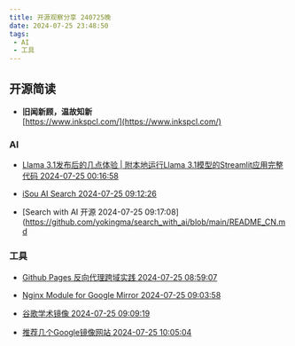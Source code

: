 ```yaml
---
title: 开源观察分享 240725晚
date: 2024-07-25 23:48:50
tags:
 - AI
 - 工具
---
```


## 开源简读

 - **旧闻新顾，温故知新**<br>[https://www.inkspcl.com/](https://www.inkspcl.com/)

### AI

- [Llama 3.1发布后的几点体验 | 附本地运行Llama 3.1模型的Streamlit应用完整代码 2024-07-25 00:16:58](https://mp.weixin.qq.com/s/-DH6_hNTq4x8hDSS_Nk4vQ)

- [iSou AI Search 2024-07-25 09:12:26](https://isou.chat/)

- [Search with AI 开源 2024-07-25 09:17:08](https://github.com/yokingma/search_with_ai/blob/main/README_CN.md

### 工具

- [Github Pages 反向代理跨域实践 2024-07-25 08:59:07](https://sorcererxw.com/zh/articles/github-pages-reverse-proxy)

- [Nginx Module for Google Mirror 2024-07-25 09:03:58](https://github.com/cuber/ngx_http_google_filter_module)

- [谷歌学术镜像 2024-07-25 09:09:19](http://xs.3822808.com/)

- [推荐几个Google镜像网站 2024-07-25 10:05:04](https://malagis.com/google-mirror-sites.html)
